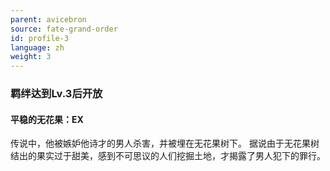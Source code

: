 ```yaml
---
parent: avicebron
source: fate-grand-order
id: profile-3
language: zh
weight: 3
---
```


### 羁绊达到Lv.3后开放

#### 平稳的无花果：EX

传说中，他被嫉妒他诗才的男人杀害，并被埋在无花果树下。
据说由于无花果树结出的果实过于甜美，感到不可思议的人们挖掘土地，才揭露了男人犯下的罪行。
